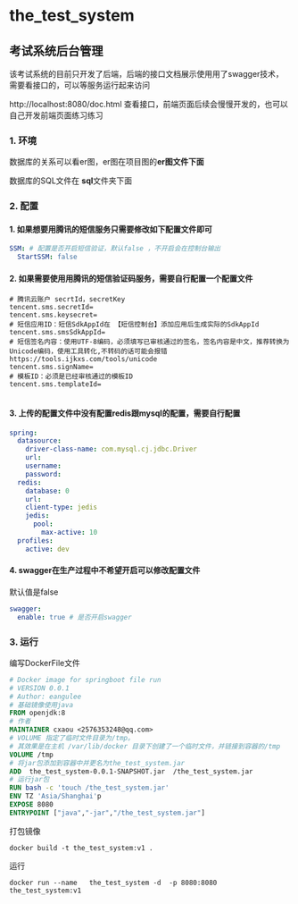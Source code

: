 # the_test_system

## 考试系统后台管理

该考试系统的目前只开发了后端，后端的接口文档展示使用用了swagger技术，需要看接口的，可以等服务运行起来访问

http://localhost:8080/doc.html  查看接口，前端页面后续会慢慢开发的，也可以自己开发前端页面练习练习

### 1. 环境

数据库的关系可以看er图，er图在项目图的**er图文件下面**

数据库的SQL文件在 **sql**文件夹下面

### 2. 配置

#### 1. 如果想要用腾讯的短信服务只需要修改如下配置文件即可

```yaml
SSM: # 配置是否开启短信验证，默认false ，不开启会在控制台输出
  StartSSM: false
```

#### 2. 如果需要使用用腾讯的短信验证码服务，需要自行配置一个配置文件  

```properties
# 腾讯云账户 secrtId，secretKey
tencent.sms.secretId=
tencent.sms.keysecret=
# 短信应用ID：短信SdkAppId在 【短信控制台】添加应用后生成实际的SdkAppId
tencent.sms.smsSdkAppId=
# 短信签名内容：使用UTF-8编码，必须填写已审核通过的签名，签名内容是中文，推荐转换为Unicode编码，使用工具转化,不转码的话可能会报错https://tools.ijkxs.com/tools/unicode
tencent.sms.signName=
# 模板ID：必须是已经审核通过的模板ID
tencent.sms.templateId=


```

#### 3. 上传的配置文件中没有配置redis跟mysql的配置，需要自行配置

```yaml
spring:
  datasource:
    driver-class-name: com.mysql.cj.jdbc.Driver
    url: 
    username: 
    password:
  redis:
    database: 0
    url: 
    client-type: jedis
    jedis:
      pool:
        max-active: 10
  profiles:
    active: dev


```

#### 4. swagger在生产过程中不希望开启可以修改配置文件

默认值是false

```yaml
swagger:
  enable: true # 是否开启swagger
```

### 3. 运行

编写DockerFile文件

```dockerfile
# Docker image for springboot file run
# VERSION 0.0.1
# Author: eangulee
# 基础镜像使用java
FROM openjdk:8
# 作者
MAINTAINER cxaou <2576353248@qq.com>
# VOLUME 指定了临时文件目录为/tmp。
# 其效果是在主机 /var/lib/docker 目录下创建了一个临时文件，并链接到容器的/tmp
VOLUME /tmp 
# 将jar包添加到容器中并更名为the_test_system.jar
ADD  the_test_system-0.0.1-SNAPSHOT.jar  /the_test_system.jar 
# 运行jar包
RUN bash -c 'touch /the_test_system.jar'
ENV TZ 'Asia/Shanghai'p
EXPOSE 8080
ENTRYPOINT ["java","-jar","/the_test_system.jar"]

```

打包镜像

```shell
docker build -t the_test_system:v1 .
```

运行

```shell
docker run --name   the_test_system -d  -p 8080:8080 the_test_system:v1 
```

